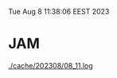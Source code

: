 Tue Aug  8 11:38:06 EEST 2023
# JAM
<a href='./cache/202308/08_11.log'>./cache/202308/08_11.log</a>
